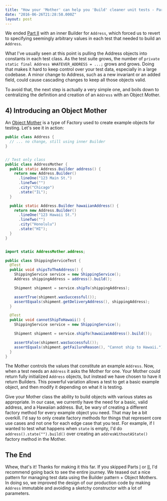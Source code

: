 ```yaml
---
title: "How your 'Mother' can help you 'Build' cleaner unit tests - Part III"
date: "2016-06-26T21:28:58.000Z"
layout: post
---
```


We ended [Part II](/how-your-mother-can-help-you-build-cleaner-unit-tests/part-ii) with an inner
Builder for `Address`, which forced us to revert to specifying seemingly arbitrary values in each
test that needed to build an `Address`.

What I've usually seen at this point is pulling the Address objects into constants in each test
class. As the test suite grows, the number of `private static final Address WHATEVER_ADDRESS = ...;`
grows and grows. Doing that makes it hard to keep control over your test data, especially in a large
codebase. A minor change to Address, such as a new invariant or an added field, could cause
cascading changes to keep all those objects valid.

To avoid that, the next step is actually a very simple one, and boils down to centralizing the
definition and creation of an `Address` with an Object Mother.

<!-- more -->

## 4) Introducing an Object Mother

An [Object Mother](http://martinfowler.com/bliki/ObjectMother.html) is a type of Factory used to
create example objects for testing. Let's see it in action:

```java
public class Address {
  // ... no change, still using inner Builder
}


// Test only class
public class AddressMother {
  public static Address.Builder address() {
    return new Address.Builder()
      .lineOne("123 Main St.")
      .lineTwo("")
      .city("Chicago")
      .state("IL");
  }

  public static Address.Builder hawaiianAddress() {
    return new Address.Builder()
      .lineOne("123 Hawaii St.")
      .lineTwo("")
      .city("Honolulu")
      .state("HI");
  }
}


import static AddressMother.address;

public class ShippingServiceTest {
  @Test
  public void shipsToTheAddress() {
    ShippingService service = new ShippingService();
    Address shippingAddress = address().build();

    Shipment shipment = service.shipTo(shippingAddress);

    assertTrue(shipment.wasSuccessful());
    assertEquals(shipment.getDeliveryAddress(), shippingAddress);
  }

  @Test
  public void cannotShipToHawaii() {
    ShippingService service = new ShippingService();

    Shipment shipment = service.shipTo(hawaiianAddress().build());

    assertFalse(shipment.wasSuccessful());
    assertEquals(shipment.getFailureReason(), "Cannot ship to Hawaii.");
  }
}
```

The Mother controls the values that constitute an example `Address`. Now, when a test needs an
`Address` it asks the Mother for one. Your Mother could return fully initialized `Address` objects,
but instead we have chosen to have it return Builders. This powerful variation allows a test to get
a basic example object, and then modify it depending on what it is testing.

Give your Mother class the ability to build objects with various states as appropriate. In our case,
we currently have the need for a basic, valid address, and a Hawaiian address. But, be wary of
creating a different factory method for every example object you need. That may be a bit overkill.
I'd say to only create factory methods for things that represent core use cases and not one for each
edge case that you test. For example, if I wanted to test what happens when `state` is empty, I'd do
`address().state("").build()` over creating an `addresWithoutAState()` factory method in the Mother.

## The End

Whew, that's it! Thanks for making it this far. If you skipped Parts
[I](/how-your-mother-can-help-you-build-cleaner-unit-tests/part-i) or
[II](/how-your-mother-can-help-you-build-cleaner-unit-tests/part-ii), I'd recommend going back to
see the entire journey. We teased out a nice pattern for managing test data using the Builder
pattern + Object Mothers. In doing so, we improved the design of our production code by making
`Address` immutable and avoiding a sketchy constructor with a lot of parameters.

